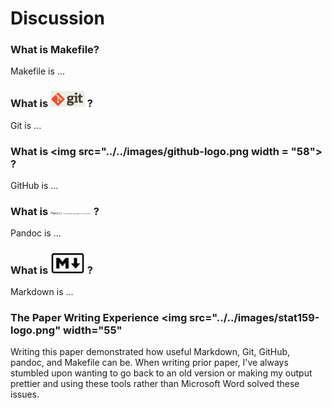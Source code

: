 # Discussion

### What is Makefile?

Makefile is ...

### What is <img src="../../images/git-logo.png" width="55"> ?

Git is ...

### What is <img src="../../images/github-logo.png width = "58"> ?

GitHub is ...

### What is <img src="../../images/pandoc-logo.png" width = "65"> ?

Pandoc is ...

### What is <img src="../../images/markdown-logo.png" width="55"> ?

Markdown is ...

### The Paper Writing Experience <img src="../../images/stat159-logo.png" width="55" 

Writing this paper demonstrated how useful Markdown, Git, GitHub, pandoc, and Makefile can be. When writing prior paper, I've always stumbled upon wanting to go back to an old version or making my output prettier and using these tools rather than Microsoft Word solved these issues.

